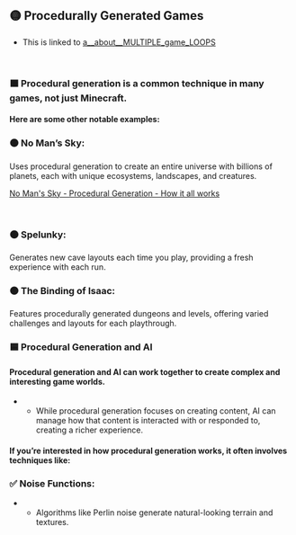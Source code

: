 ## 🟡 Procedurally Generated Games


- This is linked to [a__about__MULTIPLE_game_LOOPS](./a__about__MULTIPLE_game_LOOPS.md)

<br>

### 🟧 Procedural generation is a common technique in many games, not just Minecraft.

#### Here are some other notable examples:

### 🟤 No Man’s Sky:

Uses procedural generation to create an entire universe with billions of planets, each with unique ecosystems, landscapes, and creatures.

[No Man's Sky - Procedural Generation - How it all works](https://www.youtube.com/watch?v=AFISmcAigfY)

<br>


### 🟤 Spelunky:

Generates new cave layouts each time you play, providing a fresh experience with each run.

### 🟤 The Binding of Isaac:

Features procedurally generated dungeons and levels, offering varied challenges and layouts for each playthrough.


### 🟦 Procedural Generation and AI

#### Procedural generation and AI can work together to create complex and interesting game worlds.

-  - While procedural generation focuses on creating content, AI can manage how that content is interacted with or responded to, creating a richer experience.

#### If you’re interested in how procedural generation works, it often involves techniques like:

### ✅ Noise Functions:

- -  Algorithms like Perlin noise generate natural-looking terrain and textures.

